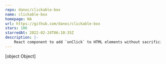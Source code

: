```yaml
---
repo: danoc/clickable-box
name: clickable-box
homepage: NA
url: https://github.com/danoc/clickable-box
stars: 106
starredAt: 2022-02-24T06:10:35Z
description: |-
    React component to add `onClick` to HTML elements without sacrificing accessibility.
---
```


[object Object]
